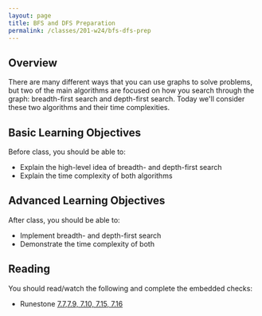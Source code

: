 ```yaml
---
layout: page
title: BFS and DFS Preparation
permalink: /classes/201-w24/bfs-dfs-prep
---
```


## Overview
There are many different ways that you can use graphs to solve problems, but two of the main algorithms are focused on how you search through the graph: breadth-first search and depth-first search. Today we'll consider these two algorithms and their time complexities.

## Basic Learning Objectives
Before class, you should be able to:
* Explain the high-level idea of breadth- and depth-first search
* Explain the time complexity of both algorithms

## Advanced Learning Objectives
After class, you should be able to:
* Implement breadth- and depth-first search
* Demonstrate the time complexity of both

## Reading
You should read/watch the following and complete the embedded checks:
* Runestone [7.7,7.9, 7.10, 7.15, 7.16](https://moodle.carleton.edu/mod/lti/view.php?id=913315)

